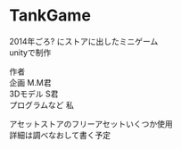 ﻿# TankGame
2014年ごろ? にストアに出したミニゲーム  
unityで制作  

作者  
企画 M.M君  
3Dモデル S君  
プログラムなど 私  
  
アセットストアのフリーアセットいくつか使用  
詳細は調べなおして書く予定  

